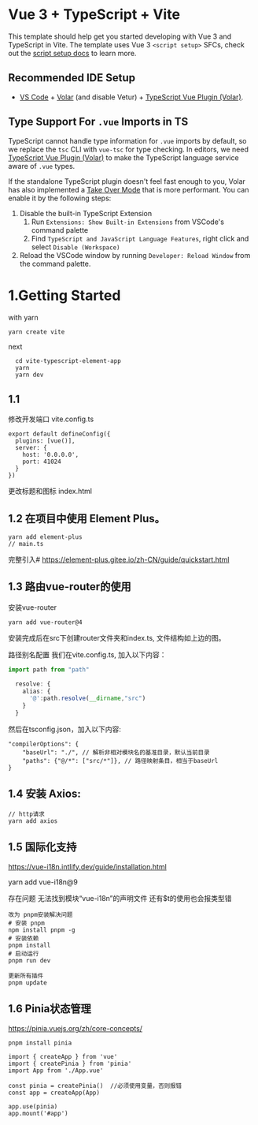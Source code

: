 # Vue 3 + TypeScript + Vite

This template should help get you started developing with Vue 3 and TypeScript in Vite. The template uses Vue 3 `<script setup>` SFCs, check out the [script setup docs](https://v3.vuejs.org/api/sfc-script-setup.html#sfc-script-setup) to learn more.

## Recommended IDE Setup

- [VS Code](https://code.visualstudio.com/) + [Volar](https://marketplace.visualstudio.com/items?itemName=Vue.volar) (and disable Vetur) + [TypeScript Vue Plugin (Volar)](https://marketplace.visualstudio.com/items?itemName=Vue.vscode-typescript-vue-plugin).

## Type Support For `.vue` Imports in TS

TypeScript cannot handle type information for `.vue` imports by default, so we replace the `tsc` CLI with `vue-tsc` for type checking. In editors, we need [TypeScript Vue Plugin (Volar)](https://marketplace.visualstudio.com/items?itemName=Vue.vscode-typescript-vue-plugin) to make the TypeScript language service aware of `.vue` types.

If the standalone TypeScript plugin doesn't feel fast enough to you, Volar has also implemented a [Take Over Mode](https://github.com/johnsoncodehk/volar/discussions/471#discussioncomment-1361669) that is more performant. You can enable it by the following steps:

1. Disable the built-in TypeScript Extension
   1. Run `Extensions: Show Built-in Extensions` from VSCode's command palette
   2. Find `TypeScript and JavaScript Language Features`, right click and select `Disable (Workspace)`
2. Reload the VSCode window by running `Developer: Reload Window` from the command palette.


# 1.Getting Started

with yarn
```bash
yarn create vite
```
next
```
  cd vite-typescript-element-app
  yarn
  yarn dev
```

## 1.1
修改开发端口
vite.config.ts
```
export default defineConfig({
  plugins: [vue()],
  server: {
    host: '0.0.0.0',
    port: 41024
  }
})
```
更改标题和图标
index.html


## 1.2 在项目中使用 Element Plus。
```
yarn add element-plus
// main.ts
```
完整引入#
https://element-plus.gitee.io/zh-CN/guide/quickstart.html


## 1.3 路由vue-router的使用

安装vue-router
```
yarn add vue-router@4
```
安装完成后在src下创建router文件夹和index.ts, 文件结构如上边的图。

路径别名配置
我们在vite.config.ts, 加入以下内容：

```ts
import path from "path"

  resolve: {
    alias: {
      '@':path.resolve(__dirname,"src")
    }
  }
```
然后在tsconfig.json，加入以下内容:

``` 
"compilerOptions": {
    "baseUrl": "./", // 解析非相对模块名的基准目录，默认当前目录
    "paths": {"@/*": ["src/*"]}, // 路径映射条目，相当于baseUrl
}
```
## 1.4 安装 Axios:
```
// http请求
yarn add axios

```

## 1.5 国际化支持

https://vue-i18n.intlify.dev/guide/installation.html

yarn add vue-i18n@9

存在问题
无法找到模块“vue-i18n”的声明文件
还有$t的使用也会报类型错
```
改为 pnpm安装解决问题
# 安装 pnpm
npm install pnpm -g
# 安装依赖
pnpm install
# 启动运行
pnpm run dev

更新所有插件
pnpm update

```

## 1.6 Pinia状态管理

https://pinia.vuejs.org/zh/core-concepts/

```
pnpm install pinia

import { createApp } from 'vue'
import { createPinia } from 'pinia'
import App from './App.vue'

const pinia = createPinia()  //必须使用变量，否则报错
const app = createApp(App)

app.use(pinia)
app.mount('#app')
```